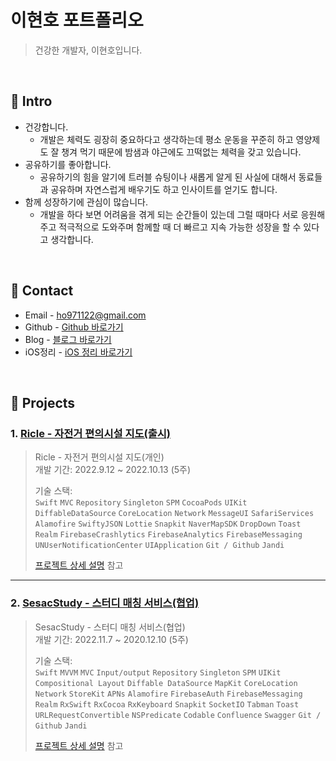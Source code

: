 # 이현호 포트폴리오
> 건강한 개발자, 이현호입니다.

</br>

## :pushpin: Intro
- 건강합니다.
    - 개발은 체력도 굉장히 중요하다고 생각하는데 평소 운동을 꾸준히 하고 영양제도 잘 챙겨 먹기 때문에 밤샘과 야근에도 끄떡없는 체력을 갖고 있습니다.
- 공유하기를 좋아합니다.
    - 공유하기의 힘을 알기에 트러블 슈팅이나 새롭게 알게 된 사실에 대해서 동료들과 공유하며 자연스럽게 배우기도 하고 인사이트를 얻기도 합니다.
- 함께 성장하기에 관심이 많습니다.
    - 개발을 하다 보면 어려움을 겪게 되는 순간들이 있는데 그럴 때마다 서로 응원해 주고 적극적으로 도와주며 함께할 때 더 빠르고 지속 가능한 성장을 할 수 있다고 생각합니다.

</br>

## :pushpin: Contact
- Email - ho971122@gmail.com
- Github - [Github 바로가기](https://github.com/dev-Skyler)
- Blog - [블로그 바로가기](https://skylert.tistory.com/)
- iOS정리 - [iOS 정리 바로가기](https://www.notion.so/iOS-ae81d7e9b6374052b818c6d8676d9a2c)

</br>

## :pushpin: Projects
### 1. [Ricle - 자전거 편의시설 지도(출시)](https://github.com/dev-Skyler/BicycleRecord)
>Ricle - 자전거 편의시설 지도(개인)</br>
>개발 기간: 2022.9.12 ~ 2022.10.13 (5주)
>  
>기술 스택:  
>`Swift` `MVC` `Repository` `Singleton` `SPM` `CocoaPods` `UIKit` `DiffableDataSource` `CoreLocation` `Network` `MessageUI` `SafariServices` `Alamofire` `SwiftyJSON` `Lottie` `Snapkit` `NaverMapSDK` `DropDown` `Toast` `Realm` `FirebaseCrashlytics` `FirebaseAnalytics` `FirebaseMessaging` `UNUserNotificationCenter` `UIApplication` `Git / Github` `Jandi`
>
>[프로젝트 상세 설명](https://github.com/dev-Skyler/BicycleRecord) 참고

---

### 2. [SesacStudy - 스터디 매칭 서비스(협업)](https://github.com/dev-Skyler/SeSACStudy)
>SesacStudy - 스터디 매칭 서비스(협업)  
>개발 기간: 2022.11.7 ~ 2020.12.10 (5주)  
>  
>기술 스택:  
>`Swift` `MVVM` `MVC` `Input/output` `Repository` `Singleton` `SPM` 
`UIKit` `Compositional Layout` `Diffable DataSource` `MapKit` `CoreLocation` `Network` `StoreKit` `APNs` `Alamofire` `FirebaseAuth` `FirebaseMessaging` `Realm` `RxSwift` `RxCocoa` `RxKeyboard` `Snapkit` `SocketIO` `Tabman` `Toast` `URLRequestConvertible` `NSPredicate` `Codable` `Confluence` `Swagger` `Git / Github` `Jandi`
>  
>[프로젝트 상세 설명](https://github.com/dev-Skyler/SeSACStudy) 참고
